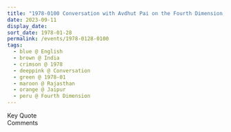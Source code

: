 ```yaml
---
title: "1978-0100 Conversation with Avdhut Pai on the Fourth Dimension, Jaipur, Rajasthan, India (other month 0200)"
date: 2023-09-11
display_date: 
sort_date: 1978-01-28
permalink: /events/1978-0128-0100
tags:
  - blue @ English
  - brown @ India
  - crimson @ 1978
  - deeppink @ Conversation
  - green @ 1978-01
  - maroon @ Rajasthan
  - orange @ Jaipur
  - peru @ Fourth Dimension
---
```


<wave-list>
  <list-title color="green" width="75">Key Quote</list-title>
  <list-item color="BlanchedAlmond"  width="200"></list-item>
  <list-item color="Lavender"></list-item>
  <list-item color="BlanchedAlmond"></list-item>
</wave-list>

<br>

<wave-list>
  <list-title color="green" width="75">Comments</list-title>
  <list-item color="BlanchedAlmond"  width="200"></list-item>
  <list-item color="Lavender"></list-item>
  <list-item color="BlanchedAlmond"></list-item>
</wave-list>